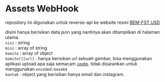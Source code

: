 # Assets WebHook
repository ini digunakan untuk reverse-api ke website resmi [BEM-FST USD](https://usd.ac.id/bemfst)

disini hanya berisikan data.json yang nantinya akan ditampilkan di halaman utama. <br/>
`visi` : string <br/>
`misi` : array of string <br/>
`komite` : array of object  <br/>
`komite[][url]` : hanya berisikan url sebuah gambar, bisa menggunakan aplikasi upload apa saja semacam [`imgbb`](https://imgbb.com/). tidak disarankan untuk menggunakan `encoded:base64` <br/>
`kontak` : object yang berisikan hanya email dan instagram. 
